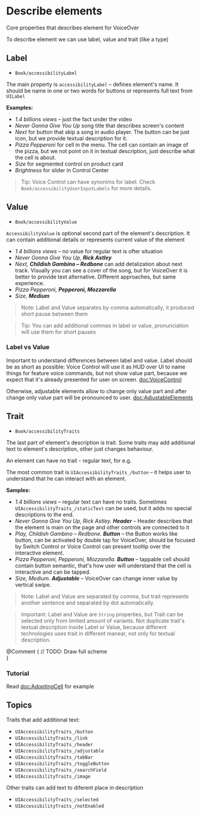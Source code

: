# Describe elements

Core properties that describes element for VoiceOver

To describe element we can use label, value and trait (like a type)

## Label

- ``Book/accessibilityLabel``

The main property is `accessibilityLabel` – defines element's name. It should be name in one or two words for buttons or represents full text from `UILabel` 

**Examples:**
- *1.4 billions views* – just the fact under the video
- *Never Gonna Give You Up* song title that describes screen's content
- *Next* for button that skip a song in audio player. The button can be just icon, but we provide textual description for it.
- *Pizza Pepperoni* for cell in the menu. The cell can contain an image of the pizza, but we not point on it in textual description, just describe what the cell is about.
- *Size* for segmented control on product card
- *Brightness* for slider in Control Center

> Tip: Voice Control can have synonims for label. Check ``Book/accessibilityUserInputLabels`` for more details.

## Value

- ``Book/accessibilityValue``

`AccessibilityValue` is optional second part of the element's description. It can contain additional details or represents current value of the element
- *1.4 billions views* – no value for regular text is ofter situation
- *Never Gonna Give You Up, **Rick Astley*** 
- *Next, **Childish Gambino – Redbone*** can add detalization about next track. Visually you can see a cover of the song, but for VoiceOver it is better to provide text alternative. Different approaches, but same experience.
- *Pizza Pepperoni, **Pepperoni, Mozzarella***
- *Size, **Medium***

> Note: Label and Value separates by comma automatically, it produced short pause between them

> Tip: You can add additional commas in label or value, pronunciation will use them for short pauses

### Label vs Value

Important to understand differences between label and value. Label should be as short as possible: Voice Control will use it as HUD over UI to name things for feature voice commands, but not show value part, because we expect that it's already presented for user on screen. <doc:VoiceControl>

Otherwise, adjustable elements allow to change only value part and after change only value part will be pronounced to user. <doc:AdjustableElements>

## Trait
- ``Book/accessibilityTraits``

The last part of element's description is trait. Some traits may add additional text to element's description, other just changes behaviour. 

An element can have no trait - regular text, for e.g.

The most common trait is ``UIAccessibilityTraits_/button`` – it helps user to understand that he can interact with an element.

**Samples:**
- *1.4 billions views* – regular text can have no traits. Sometimes ``UIAccessibilityTraits_/staticText`` can be used, but it adds no special descriptions to the end. 
- *Never Gonna Give You Up, Rick Astley. **Header*** – Header describes that the element is main on the page and other controls are connected to it
- *Play, Childish Gambino – Redbone. **Button*** – the Button works like button, can be activated by double tap for VoiceOver, should be focused by Switch Control or Voice Control can present tooltip over the interactive element.
- *Pizza Pepperoni, Pepperoni, Mozzarella. **Button*** – tappable cell should contain button semantic, that's how user will understand that the cell is interactive and can be tapped. 
- *Size, Medium. **Adjustable*** – VoiceOver can change inner value by vertical swipe.

> Note: Label and Value are separated by comma, but trait represents another sentence and separated by dot automatically.

> Important: Label and Value are `String` properties, but Trait can be selected only from limited amount of variants. Not duplicate trait's textual description inside Label or Value, because different technologies uses trait in different manear, not only for textual description.  

@Comment {
    // TODO: Draw full scheme    
}

### Tutorial

Read <doc:AdoptingCell> for example

## Topics

Traits that add additional text:

- ``UIAccessibilityTraits_/button``
- ``UIAccessibilityTraits_/link``
- ``UIAccessibilityTraits_/header``
- ``UIAccessibilityTraits_/adjustable``
- ``UIAccessibilityTraits_/tabBar``
- ``UIAccessibilityTraits_/toggleButton``
- ``UIAccessibilityTraits_/searchField``
- ``UIAccessibilityTraits_/image``

Other traits can add text to diferent place in description
- ``UIAccessibilityTraits_/selected``
- ``UIAccessibilityTraits_/notEnabled``
